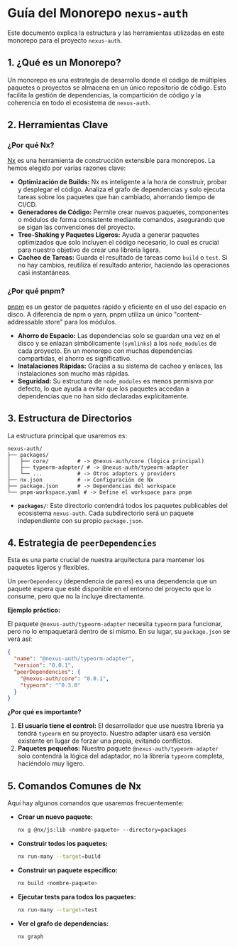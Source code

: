 # Guía del Monorepo `nexus-auth`

Este documento explica la estructura y las herramientas utilizadas en este monorepo para el proyecto `nexus-auth`.

## 1. ¿Qué es un Monorepo?

Un monorepo es una estrategia de desarrollo donde el código de múltiples paquetes o proyectos se almacena en un único repositorio de código. Esto facilita la gestión de dependencias, la compartición de código y la coherencia en todo el ecosistema de `nexus-auth`.

## 2. Herramientas Clave

### ¿Por qué Nx?

[Nx](https://nx.dev/) es una herramienta de construcción extensible para monorepos. La hemos elegido por varias razones clave:

- **Optimización de Builds:** Nx es inteligente a la hora de construir, probar y desplegar el código. Analiza el grafo de dependencias y solo ejecuta tareas sobre los paquetes que han cambiado, ahorrando tiempo de CI/CD.
- **Generadores de Código:** Permite crear nuevos paquetes, componentes o módulos de forma consistente mediante comandos, asegurando que se sigan las convenciones del proyecto.
- **Tree-Shaking y Paquetes Ligeros:** Ayuda a generar paquetes optimizados que solo incluyen el código necesario, lo cual es crucial para nuestro objetivo de crear una librería ligera.
- **Cacheo de Tareas:** Guarda el resultado de tareas como `build` o `test`. Si no hay cambios, reutiliza el resultado anterior, haciendo las operaciones casi instantáneas.

### ¿Por qué pnpm?

[pnpm](https://pnpm.io/) es un gestor de paquetes rápido y eficiente en el uso del espacio en disco. A diferencia de npm o yarn, pnpm utiliza un único "content-addressable store" para los módulos.

- **Ahorro de Espacio:** Las dependencias solo se guardan una vez en el disco y se enlazan simbólicamente (`symlinks`) a los `node_modules` de cada proyecto. En un monorepo con muchas dependencias compartidas, el ahorro es significativo.
- **Instalaciones Rápidas:** Gracias a su sistema de cacheo y enlaces, las instalaciones son mucho más rápidas.
- **Seguridad:** Su estructura de `node_modules` es menos permisiva por defecto, lo que ayuda a evitar que los paquetes accedan a dependencias que no han sido declaradas explícitamente.

## 3. Estructura de Directorios

La estructura principal que usaremos es:

```
nexus-auth/
├── packages/
│   ├── core/         # -> @nexus-auth/core (lógica principal)
│   ├── typeorm-adapter/ # -> @nexus-auth/typeorm-adapter
│   └── ...           # -> Otros adapters y providers
├── nx.json           # -> Configuración de Nx
├── package.json      # -> Dependencias del workspace
└── pnpm-workspace.yaml # -> Define el workspace para pnpm
```

- **`packages/`**: Este directorio contendrá todos los paquetes publicables del ecosistema `nexus-auth`. Cada subdirectorio será un paquete independiente con su propio `package.json`.

## 4. Estrategia de `peerDependencies`

Esta es una parte crucial de nuestra arquitectura para mantener los paquetes ligeros y flexibles.

Un `peerDependency` (dependencia de pares) es una dependencia que un paquete espera que esté disponible en el entorno del proyecto que lo consume, pero que no la incluye directamente.

**Ejemplo práctico:**

El paquete `@nexus-auth/typeorm-adapter` necesita `typeorm` para funcionar, pero no lo empaquetará dentro de sí mismo. En su lugar, su `package.json` se verá así:

```json
{
  "name": "@nexus-auth/typeorm-adapter",
  "version": "0.0.1",
  "peerDependencies": {
    "@nexus-auth/core": "0.0.1",
    "typeorm": "^0.3.0"
  }
}
```

**¿Por qué es importante?**

1.  **El usuario tiene el control:** El desarrollador que use nuestra librería ya tendrá `typeorm` en su proyecto. Nuestro adapter usará esa versión existente en lugar de forzar una propia, evitando conflictos.
2.  **Paquetes pequeños:** Nuestro paquete `@nexus-auth/typeorm-adapter` solo contendrá la lógica del adaptador, no la librería `typeorm` completa, haciéndolo muy ligero.

## 5. Comandos Comunes de Nx

Aquí hay algunos comandos que usaremos frecuentemente:

- **Crear un nuevo paquete:**
  ```bash
  nx g @nx/js:lib <nombre-paquete> --directory=packages
  ```

- **Construir todos los paquetes:**
  ```bash
  nx run-many --target=build
  ```

- **Construir un paquete específico:**
  ```bash
  nx build <nombre-paquete>
  ```

- **Ejecutar tests para todos los paquetes:**
  ```bash
  nx run-many --target=test
  ```

- **Ver el grafo de dependencias:**
  ```bash
  nx graph
  ```
